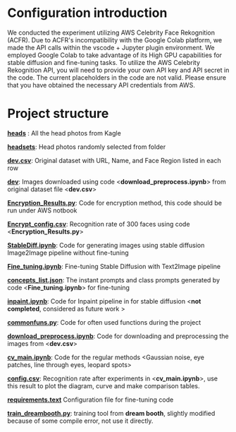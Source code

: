 # Configuration introduction
We conducted the experiment utilizing AWS Celebrity Face Rekognition (ACFR). Due to ACFR's incompatibility with the Google Colab platform, we made the API calls within the vscode + Jupyter plugin environment. We employed Google Colab to take advantage of its High GPU capabilities for stable diffusion and fine-tuning tasks. To utilize the AWS Celebrity Rekognition API, you will need to provide your own API key and API secret in the code. The current placeholders in the code are not valid. Please ensure that you have obtained the necessary API credentials from AWS.

# Project structure
[**heads**](https://github.com/EricW1118/ComVisionProject/tree/main/heads) : All the head photos from Kagle 

[**headsets**](https://github.com/EricW1118/ComVisionProject/tree/main/headsets): Head photos randomly selected from <heads> folder 

[**dev.csv**](https://github.com/EricW1118/ComVisionProject/blob/main/dev.csv): Original dataset with URL, Name, and Face Region listed in each row 

[**dev**](https://github.com/EricW1118/ComVisionProject/main/dev): Images downloaded using code <**download_preprocess.ipynb**> from original dataset file <**dev.csv**> 

[**Encryption_Results.py**](https://github.com/EricW1118/ComVisionProject/main/Encryption_Results.py): Code for encryption method, this code should be run under AWS notbook 

[**Encrypt_config.csv**](https://github.com/EricW1118/ComVisionProject/main/Encrypt_config.csv): Recognition rate of 300 faces using code <**Encryption_Results.py**> 

[**StableDiff.ipynb**](https://github.com/EricW1118/ComVisionProject/main/StableDiff.ipynb): Code for generating images using stable diffusion Image2Image pipeline without fine-tuning 

[**Fine_tuning.ipynb**](https://github.com/EricW1118/ComVisionProject/main/Fine_tuning.ipynb): Fine-tuning Stable Diffusion with Text2Image pipeline 

[**concepts_list.json**](https://github.com/EricW1118/ComVisionProject/main/concepts_list.json): The instant prompts and class prompts generated by code <**Fine_tuning.ipynb**> for fine-tuning 

[**inpaint.ipynb**](https://github.com/EricW1118/ComVisionProject/main/inpaint.ipynb): Code for Inpaint pipeline in for stable diffusion <**not completed**, considered as future work > 

[**commonfuns.py**](https://github.com/EricW1118/ComVisionProject/main/commonfuns.py): Code for often used functions during the project 

[**download_preprocess.ipynb**](https://github.com/EricW1118/ComVisionProject/main/download_preprocess.ipynb): Code for downloading and preprocessing the images from <**dev.csv**>  

[**cv_main.ipynb**](https://github.com/EricW1118/ComVisionProject/main/cv_main.ipynb): Code for the regular methods <Gaussian noise, eye patches, line through eyes, leopard spots> 

[**config.csv**](https://github.com/EricW1118/ComVisionProject/main/config.csv): Recognition rate after experiments in <**cv_main.ipynb**>, use this result to plot the diagram, curve and make comparison tables. 

[**requirements.text**](https://github.com/EricW1118/ComVisionProject/main/requirements.text) Configuration file for fine-tuning code 

[**train_dreambooth.py**](https://github.com/EricW1118/ComVisionProject/main/train_dreambooth.py): training tool from **dream booth**, slightly modified because of some compile error, not use it directly.
